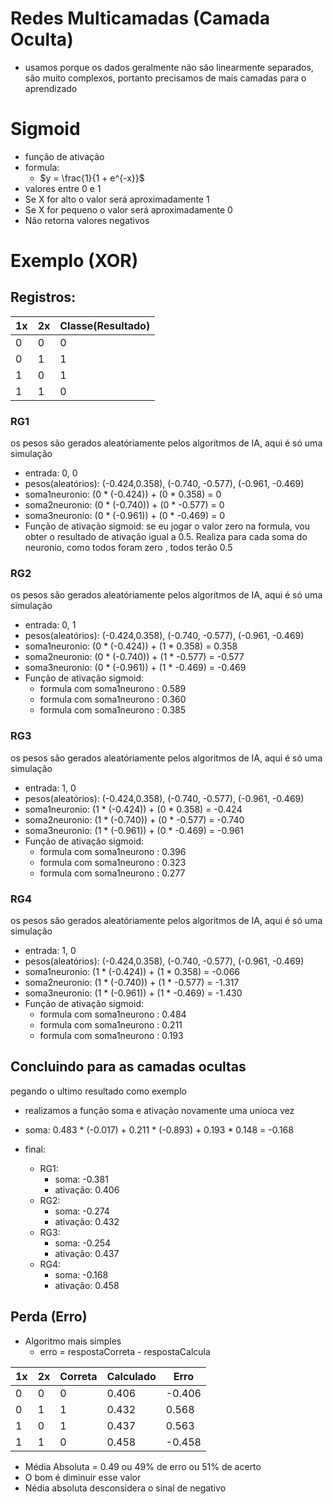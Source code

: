 # Redes Multicamadas (Camada Oculta)
- usamos porque os dados geralmente não são linearmente separados, são muito complexos, portanto precisamos de mais camadas para o aprendizado
  
# Sigmoid
- função de ativação
- formula:
  - $y = \frac{1}{1 + e^{-x}}$
- valores entre 0 e 1
- Se X for alto o valor será aproximadamente 1
- Se X for pequeno o valor será aproximadamente 0
- Não retorna valores negativos

# Exemplo (XOR)
## Registros:
  | 1x | 2x | Classe(Resultado)
  |---|---|---|
  | 0 | 0 | 0
  | 0 | 1 | 1
  | 1 | 0 | 1
  | 1 | 1 | 0

### RG1
  os pesos são gerados aleatóriamente pelos algoritmos de IA, aqui é só uma simulação
- entrada: 0, 0
- pesos(aleatórios): (-0.424,0.358), (-0.740, -0.577), (-0.961, -0.469)
- soma1neuronio: (0 * (-0.424)) + (0 * 0.358) = 0
- soma2neuronio: (0 * (-0.740)) + (0 * -0.577) = 0
- soma3neuronio: (0 * (-0.961)) + (0 * -0.469) = 0
- Função de ativação sigmoid: se eu jogar o valor zero na formula, vou obter o resultado de ativação igual a 0.5. Realiza para cada soma do neuronio, como todos foram zero , todos terão 0.5

### RG2
  os pesos são gerados aleatóriamente pelos algoritmos de IA, aqui é só uma simulação
- entrada: 0, 1
- pesos(aleatórios): (-0.424,0.358), (-0.740, -0.577), (-0.961, -0.469)
- soma1neuronio: (0 * (-0.424)) + (1 * 0.358) = 0.358
- soma2neuronio: (0 * (-0.740)) + (1 * -0.577) = -0.577
- soma3neuronio: (0 * (-0.961)) + (1 * -0.469) = -0.469
- Função de ativação sigmoid: 
  - formula com soma1neurono : 0.589
  - formula com soma1neurono : 0.360
  - formula com soma1neurono : 0.385

### RG3
  os pesos são gerados aleatóriamente pelos algoritmos de IA, aqui é só uma simulação
- entrada: 1, 0
- pesos(aleatórios): (-0.424,0.358), (-0.740, -0.577), (-0.961, -0.469)
- soma1neuronio: (1 * (-0.424)) + (0 * 0.358) = -0.424
- soma2neuronio: (1 * (-0.740)) + (0 * -0.577) = -0.740
- soma3neuronio: (1 * (-0.961)) + (0 * -0.469) = -0.961
- Função de ativação sigmoid: 
  - formula com soma1neurono : 0.396
  - formula com soma1neurono : 0.323
  - formula com soma1neurono : 0.277

### RG4
  os pesos são gerados aleatóriamente pelos algoritmos de IA, aqui é só uma simulação
- entrada: 1, 0
- pesos(aleatórios): (-0.424,0.358), (-0.740, -0.577), (-0.961, -0.469)
- soma1neuronio: (1 * (-0.424)) + (1 * 0.358) = -0.066
- soma2neuronio: (1 * (-0.740)) + (1 * -0.577) = -1.317
- soma3neuronio: (1 * (-0.961)) + (1 * -0.469) = -1.430
- Função de ativação sigmoid: 
  - formula com soma1neurono : 0.484
  - formula com soma1neurono : 0.211
  - formula com soma1neurono : 0.193

## Concluindo para as camadas ocultas
pegando o ultimo resultado como exemplo

- realizamos a função soma e ativação novamente uma unioca vez
- soma: 0.483 * (-0.017) + 0.211 * (-0.893) + 0.193 * 0.148 = -0.168

- final:
    - RG1:
        - soma: -0.381
        - ativação: 0.406
    - RG2:
        - soma: -0.274
        - ativação: 0.432
    - RG3:
        - soma: -0.254
        - ativação: 0.437
    - RG4:
        - soma: -0.168
        - ativação: 0.458

## Perda (Erro)

- Algoritmo mais simples
  - erro = respostaCorreta - respostaCalcula

| 1x | 2x | Correta | Calculado | Erro
  |---|---|---|---|---|
  | 0 | 0 | 0 | 0.406 | -0.406
  | 0 | 1 | 1 | 0.432 | 0.568
  | 1 | 0 | 1 | 0.437 | 0.563
  | 1 | 1 | 0 | 0.458 | -0.458

- Média Absoluta = 0.49 ou 49% de erro ou 51% de acerto
- O bom é diminuir esse valor
- Nédia absoluta desconsidera o sinal de negativo